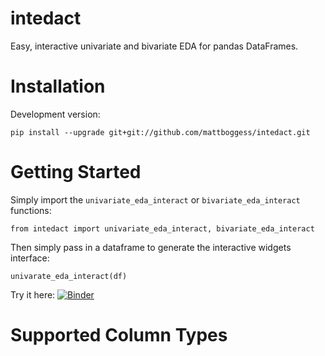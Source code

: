 # intedact

Easy, interactive univariate and bivariate EDA for pandas DataFrames.

# Installation

Development version:

    pip install --upgrade git+git://github.com/mattboggess/intedact.git

# Getting Started

Simply import the `univariate_eda_interact` or `bivariate_eda_interact` functions:

    from intedact import univariate_eda_interact, bivariate_eda_interact

Then simply pass in a dataframe to generate the interactive widgets interface:

    univarate_eda_interact(df)

Try it here: [![Binder](https://mybinder.org/badge_logo.svg)](https://mybinder.org/v2/gh/mattboggess/intedact/master?filepath=demo/demo.ipynb)

# Supported Column Types
